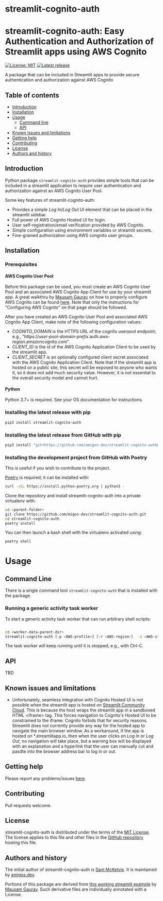 # streamlit-cognito-auth
streamlit-cognito-auth: Easy Authentication and Authorization of Streamlit apps using AWS Cognito
=================================================================================================

[![License: MIT](https://img.shields.io/badge/License-MIT-yellow.svg)](https://opensource.org/licenses/MIT)
[![Latest release](https://img.shields.io/github/v/release/amigos-dev/streamlit-cognito-auth.svg?style=flat-square&color=b44e88)](https://github.com/amigos-dev/streamlit-cognito-auth/releases)

A package that can be included in Streamlit apps to provide secure authentication and authorization against AWS Cognito

Table of contents
-----------------

* [Introduction](#introduction)
* [Installation](#installation)
* [Usage](#usage)
  * [Command line](#command-line)
  * [API](api)
* [Known issues and limitations](#known-issues-and-limitations)
* [Getting help](#getting-help)
* [Contributing](#contributing)
* [License](#license)
* [Authors and history](#authors-and-history)


Introduction
------------

Python package `streamlit-cognito-auth` provides simple tools that can be included in a streamlit application to
require user authentication and authorization against an AWS Cognito User Pool.

Some key features of streamlit-cognito-auth:

* Provides a simple *Log In*/*Log Out* UI element that can be placed in the streamlit sidebar.
* Full power of AWS Cognito Hosted UI for login.
* User self-registration/email verification provided by AWS Cognito.
* Simple configuration using environment variables or streamlit secrets.
* Fine-grained authorization using AWS congnito user groups.


Installation
------------

### Prerequisites

#### AWS Cognito User Pool

Before this package can be used, you must create an AWS Cognito User Pool
and an associated AWS Cognito App Client for use by your streamlit
app. A great walkthru by [Mausam Gaurav](https://github.com/MausamGaurav) on how to properly configure AWS Cognito can
be found [here](https://levelup.gitconnected.com/building-a-multi-page-app-with-streamlit-and-restricting-user-access-to-pages-using-aws-cognito-89a1fb5364a3#6c20).
Note that only the instructions for "Configuring AWS Cognito" on that page should be followed.

After you have created an AWS Cognito User Pool and associated AWS Cognito App Client,
make note of the following configuration values:

- _COGNITO_DOMAIN_ is the HTTPS URL of the cognito userpool
  endpoint; e.g., "https://_user-pool-domain-prefix_.auth._aws-region_.amazoncognito.com".
- _CLIENT_ID_ is the id of the AWS Cognito Application Client to be used by the streamlit app.
- _CLIENT_SECRET_ is an optionally configured client secret associated with the AWS Cognito Application Client. Note
  that if the streamlit app is hosted on a public site, this secret will be exposed to anyone who wants it, so it
  does not add much security value.  However, it is not essential to the overall security model and cannot hurt.

#### Python

Python 3.7+ is required. See your OS documentation for instructions.

### Installing the latest release with pip
```bash
pip3 install streamlit-cognito-auth
```

### Installing the latest release from GitHub with pip
```bash
pip3 install "git+https://github.com/amigos-dev/streamlit-cognito-auth@$(curl -s https://api.github.com/repos/amigos-dev/streamlit-cognito-auth/releases/latest | jq -r ".tag_name")"
```

### Installing the development project from GitHub with Poetry

This is useful if you wish to contribute to the project.

[Poetry](https://python-poetry.org/docs/master/#installing-with-the-official-installer) is required; it can be installed with:

```bash
curl -sSL https://install.python-poetry.org | python3 -
```

Clone the repository and install streamlit-cognito-auth into a private virtualenv with:

```bash
cd <parent-folder>
git clone https://github.com/migos-dev/streamlit-cognito-auth.git
cd streamlit-cognito-auth
poetry install
```

You can then launch a bash shell with the virtualenv activated using:

```bash
poetry shell
```


Usage
=====

Command Line
------------

There is a single command tool `streamlit-cognito-auth` that is installed with the package.

### Running a generic activity task worker

To start a generic activity task worker that can run arbitrary shell scripts:

```bash

cd <worker-data-parent-dir>
streamlit-cognito-auth [-p <AWS-profile>] [-r <AWS-region>]  -a <AWS-stepfunction-activity-name> -w <unique-worker-name> run
```

The task worker will keep running until it is stopped; e.g., with Ctrl-C.


API
---

TBD

Known issues and limitations
----------------------------

* Unfortunately, seamless integration with Cognito Hosted UI is not possible when the streamlit app is hosted on
 [Streamlit Community Cloud](https://share.streamlit.io/). This is because the host wraps the streamlit app in a sandboxed HTML \<iframe\> tag. This forces navigation to Cognito's Hosted UI to be constrained to the iframe. Cognito forbids that for security reasons. Streamlit does not currently provide any way for the hosted app to navigate the main browser window. As a workaround, if the app is hosted on *.streamlitapp.io,
then when the user clicks on _Log In_ or _Log Out_, no navigation will take place, but a warning box will be displayed with an explanation and a hyperlink that the user can manually cut and pasdte into the browser address bar to log in or out.

Getting help
------------

Please report any problems/issues [here](https://github.com/amigos-dev/streamlit-cognito-auth/issues).

Contributing
------------

Pull requests welcome.

License
-------

streamlit-cognito-auth is distributed under the terms of the [MIT License](https://opensource.org/licenses/MIT).  The license applies to this file and other files in the [GitHub repository](http://github.com/amigos-dev/streamlit-cognito-auth) hosting this file.

Authors and history
---------------------------

The initial author of streamlit-cognito-auth is [Sam McKelvie](https://github.com/sammck).
It is maintained by [amigos.dev](https://amigos.dev).

Portions of this package are derived from [this working streamlit example](https://github.com/MausamGaurav/Streamlit_Multipage_AWSCognito_User_Authentication_Authorization) by [Mausam Gaurav](https://github.com/MausamGaurav). Such derivative files are individually annotated with a License.
